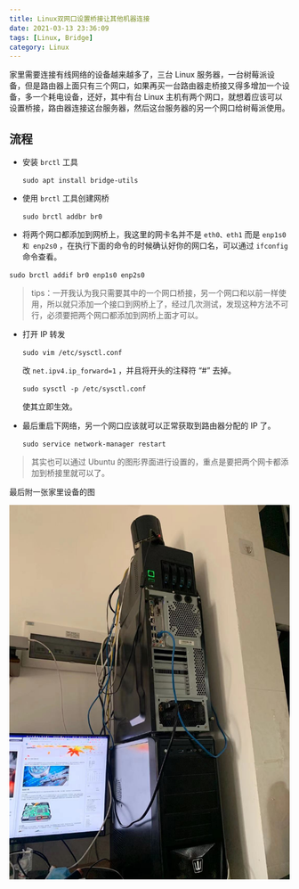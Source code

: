 ```yaml
---
title: Linux双网口设置桥接让其他机器连接
date: 2021-03-13 23:36:09
tags: [Linux, Bridge]
category: Linux
---
```


家里需要连接有线网络的设备越来越多了，三台 Linux 服务器，一台树莓派设备，但是路由器上面只有三个网口，如果再买一台路由器走桥接又得多增加一个设备，多一个耗电设备，还好，其中有台 Linux 主机有两个网口，就想着应该可以设置桥接，路由器连接这台服务器，然后这台服务器的另一个网口给树莓派使用。

## 流程

* 安装 `brctl` 工具

  `sudo apt install bridge-utils`

* 使用 `brctl` 工具创建网桥

  `sudo brctl addbr br0`

* 将两个网口都添加到网桥上，我这里的网卡名并不是 `eth0、eth1` 而是 `enp1s0 和 enp2s0` ，在执行下面的命令的时候确认好你的网口名，可以通过 `ifconfig` 命令查看。
<!--more -->

  `sudo brctl addif br0 enp1s0 enp2s0`

  > tips：一开我认为我只需要其中的一个网口桥接，另一个网口和以前一样使用，所以就只添加一个接口到网桥上了，经过几次测试，发现这种方法不可行，必须要把两个网口都添加到网桥上面才可以。

* 打开 IP 转发

  `sudo vim /etc/sysctl.conf` 

  改 `net.ipv4.ip_forward=1`  ，并且将开头的注释符 “#” 去掉。

  `sudo sysctl -p /etc/sysctl.conf` 

  使其立即生效。

* 最后重启下网络，另一个网口应该就可以正常获取到路由器分配的 IP 了。

  `sudo service network-manager restart`

> 其实也可以通过 Ubuntu 的图形界面进行设置的，重点是要把两个网卡都添加到桥接里就可以了。



最后附一张家里设备的图

![WechatIMG399](/images/WechatIMG399.jpeg)

